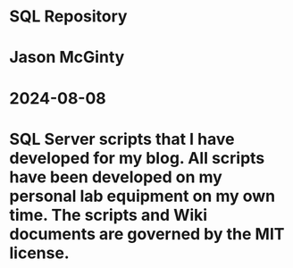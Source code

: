 # SQL Repository
# Jason McGinty
# 2024-08-08

# SQL Server scripts that I have developed for my blog. All scripts have been developed on my personal lab equipment on my own time. The scripts and Wiki documents are governed by the MIT license.
